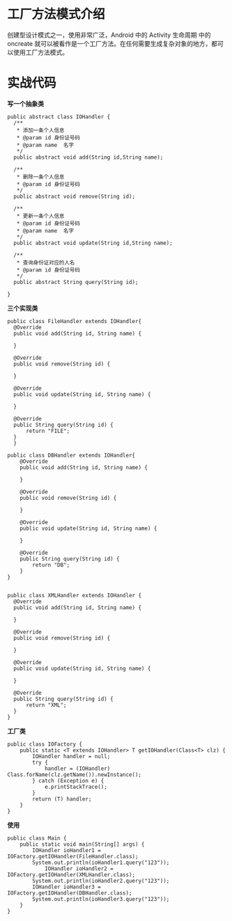 # 工厂方法模式介绍
创建型设计模式之一，使用非常广泛，Android 中的 Activity 生命周期 中的 oncreate 就可以被看作是一个工厂方法。在任何需要生成复杂对象的地方，都可以使用工厂方法模式。

# 实战代码
**写一个抽象类**

    public abstract class IOHandler {
      /**
       * 添加一条个人信息
       * @param id 身份证号码
       * @param name  名字
       */
      public abstract void add(String id,String name);

      /**
       * 删除一条个人信息
       * @param id 身份证号码
       */
      public abstract void remove(String id);

      /**
       * 更新一条个人信息
       * @param id 身份证号码
       * @param name  名字
       */
      public abstract void update(String id,String name);

      /**
       * 查询身份证对应的人名
       * @param id 身份证号码
       */
      public abstract String query(String id);

    }

**三个实现类**

    public class FileHandler extends IOHandler{
      @Override
      public void add(String id, String name) {

      }

      @Override
      public void remove(String id) {

      }

      @Override
      public void update(String id, String name) {

      }

      @Override
      public String query(String id) {
          return "FILE";
      }
      }

    public class DBHandler extends IOHandler{
        @Override
        public void add(String id, String name) {

        }

        @Override
        public void remove(String id) {

        }

        @Override
        public void update(String id, String name) {

        }

        @Override
        public String query(String id) {
            return "DB";
        }
    }


    public class XMLHandler extends IOHandler {
      @Override
      public void add(String id, String name) {

      }

      @Override
      public void remove(String id) {

      }

      @Override
      public void update(String id, String name) {

      }

      @Override
      public String query(String id) {
          return "XML";
      }
    }

**工厂类**

    public class IOFactory {
        public static <T extends IOHandler> T getIOHandler(Class<T> clz) {
            IOHandler handler = null;
            try {
                handler = (IOHandler) Class.forName(clz.getName()).newInstance();
            } catch (Exception e) {
                e.printStackTrace();
            }
            return (T) handler;
        }
    }

**使用**

    public class Main {
        public static void main(String[] args) {
            IOHandler ioHandler1 = IOFactory.getIOHandler(FileHandler.class);
            System.out.println(ioHandler1.query("123"));
                IOHandler ioHandler2 = IOFactory.getIOHandler(XMLHandler.class);
            System.out.println(ioHandler2.query("123"));
            IOHandler ioHandler3 = IOFactory.getIOHandler(DBHandler.class);
            System.out.println(ioHandler3.query("123"));
        }
    }
